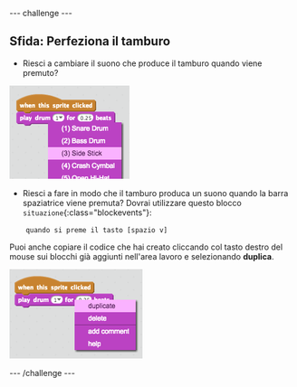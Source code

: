 \--- challenge \---

## Sfida: Perfeziona il tamburo

+ Riesci a cambiare il suono che produce il tamburo quando viene premuto?

![screenshot](images/band-drum-sound.png)

+ Riesci a fare in modo che il tamburo produca un suono quando la barra spaziatrice viene premuta? Dovrai utilizzare questo blocco `situazione`{:class="blockevents"}:

```blocks
    quando si preme il tasto [spazio v]
```

Puoi anche copiare il codice che hai creato cliccando col tasto destro del mouse sui blocchi già aggiunti nell'area lavoro e selezionando **duplica**.

![screenshot](images/band-duplicate-code.png)

\--- /challenge \---